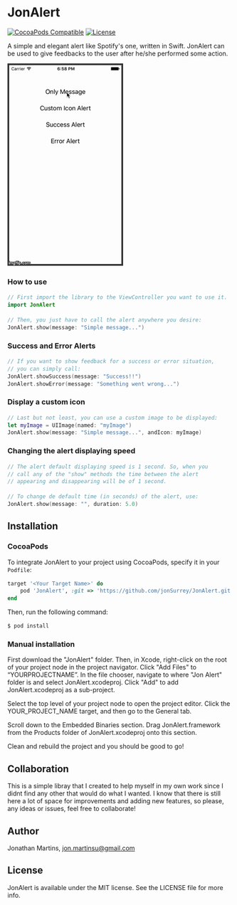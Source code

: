 JonAlert
===========
[![CocoaPods Compatible](https://img.shields.io/badge/pod-1.0.0-red.svg)](https://cocoapods.org/pods/JonAlert)
[![License](https://img.shields.io/badge/License-MIT-green.svg)](https://github.com/jonSurrey/JonAlert/blob/master/LICENSE)

A simple and elegant alert like Spotify's one, written in Swift. JonAlert can be used to give feedbacks to the user after he/she performed some action.

![Gif](https://github.com/jonSurrey/JonAlert/blob/master/jonalert.gif?raw=true)

### How to use

```swift
// First import the library to the ViewController you want to use it.
import JonAlert

// Then, you just have to call the alert anywhere you desire:
JonAlert.show(message: "Simple message...")
```

### Success and Error Alerts

```swift
// If you want to show feedback for a success or error situation, 
// you can simply call:
JonAlert.showSuccess(message: "Success!!")
JonAlert.showError(message: "Something went wrong...")
```

### Display a custom icon

```swift
// Last but not least, you can use a custom image to be displayed:
let myImage = UIImage(named: "myImage")
JonAlert.show(message: "Simple message...", andIcon: myImage)
```

### Changing the alert displaying speed

```swift
// The alert default displaying speed is 1 second. So, when you
// call any of the "show" methods the time between the alert 
// appearing and disappearing will be of 1 second. 

// To change de default time (in seconds) of the alert, use: 
JonAlert.show(message: "", duration: 5.0)
```

Installation
---

### CocoaPods

To integrate JonAlert to your project using CocoaPods, specify it in your `Podfile`:

```ruby
target '<Your Target Name>' do
    pod 'JonAlert', :git => 'https://github.com/jonSurrey/JonAlert.git', :branch => 'master'
end
```

Then, run the following command:

```bash
$ pod install
```

### Manual installation

First download the "JonAlert" folder. Then, in Xcode, right-click on the root of your project node in the project navigator. Click "Add Files" to “YOURPROJECTNAME”. In the file chooser, navigate to where "Jon Alert" folder is and select JonAlert.xcodeproj. Click "Add" to add JonAlert.xcodeproj as a sub-project.

Select the top level of your project node to open the project editor. Click the YOUR_PROJECT_NAME target, and then go to the General tab.

Scroll down to the Embedded Binaries section. Drag JonAlert.framework from the Products folder of JonAlert.xcodeproj onto this section.

Clean and rebuild the project and you should be good to go!

Collaboration
---

This is a simple libray that I created to help myself in my own work since I didnt find any other that would do what I wanted. I know that there is still here a lot of space for improvements and adding new features, so please, any ideas or issues, feel free to collaborate!

## Author

Jonathan Martins, jon.martinsu@gmail.com

## License

JonAlert is available under the MIT license. See the LICENSE file for more info.
